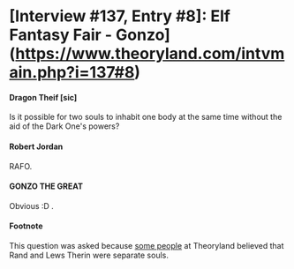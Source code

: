 # [Interview #137, Entry #8]: Elf Fantasy Fair - Gonzo](https://www.theoryland.com/intvmain.php?i=137#8)

#### Dragon Theif [sic]

Is it possible for two souls to inhabit one body at the same time without the aid of the Dark One's powers?

#### Robert Jordan

RAFO.

#### GONZO THE GREAT

Obvious :D .

#### Footnote

This question was asked because
[some people](http://www.theoryland.com/factions.php?func=4&rec=31)
at Theoryland believed that Rand and Lews Therin were separate souls.

